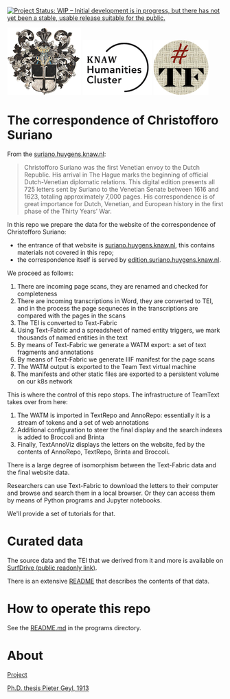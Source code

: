 [![Project Status: WIP – Initial development is in progress, but there has not yet been a stable, usable release suitable for the public.](https://www.repostatus.org/badges/latest/wip.svg)](https://www.repostatus.org/#wip)

![ok](docs/images/logo.png)
![huc](docs/images/huc.png)
![tf](docs/images/tf-small.png)

# The correspondence of Christofforo Suriano

From the [suriano.huygens.knaw.nl](https://suriano.huygens.knaw.nl):

> Christofforo Suriano was the first Venetian envoy to the Dutch Republic. His
arrival in The Hague marks the beginning of official Dutch-Venetian diplomatic
relations. This digital edition presents all 725 letters sent by Suriano to the
Venetian Senate between 1616 and 1623, totaling approximately 7,000 pages. His
correspondence is of great importance for Dutch, Venetian, and European history
in the first phase of the Thirty Years’ War.

In this repo we prepare the data for the website of the correspondence of
Christofforo Suriano:

*   the entrance of that website is
    [suriano.huygens.knaw.nl](https://suriano.huygens.knaw.nl), this contains
    materials not covered in this repo;
*   the correspondence itself is served by
    [edition.suriano.huygens.knaw.nl](https://edition.suriano.huygens.knaw.nl).

We proceed as follows:

1.  There are incoming page scans, they are renamed and checked for completeness
1.  There are incoming transcriptions in Word, they are converted to TEI, and
    in the process the page sequneces in the transcriptions are compared with
    the pages in the scans
1.  The TEI is converted to Text-Fabric
1.  Using Text-Fabric and a spreadsheet of named entity triggers, we mark thousands
    of named entities in the text
1.  By means of Text-Fabric we generate a WATM export: a set of text fragments
    and annotations
1.  By means of Text-Fabric we generate IIIF manifest for the page scans
1.  The WATM output is exported to the Team Text virtual machine
1.  The manifests and other static files are exported to a persistent volume on
    our k8s network

This is where the control of this repo stops. The infrastructure of TeamText takes
over from here:

1.  The WATM is imported in TextRepo and AnnoRepo: essentially it is a stream of
    tokens and a set of web annotations
1.  Additional configuration to steer the final display and the search indexes
    is added to Broccoli and Brinta
1.  Finally, TextAnnoViz displays the letters on the website, fed by the contents of
    AnnoRepo, TextRepo, Brinta and Broccoli.

There is a large degree of isomorphism between the Text-Fabric data and the final 
website data.

Researchers can use Text-Fabric to download the letters to their computer and browse
and search them in a local browser.
Or they can access them by means of Python programs and Jupyter notebooks.

We'll provide a set of tutorials for that.

# Curated data

The source data and the TEI that we derived from it and more is available on
[SurfDrive (public readonly link)](https://surfdrive.surf.nl/files/index.php/s/L1bhixOQKMdXPjT).

There is an extensive
[README](https://surfdrive.surf.nl/files/index.php/s/L1bhixOQKMdXPjT#editor)
that describes the contents of that data.

# How to operate this repo

See the [README.md](programs/README.md) in the programs directory.

# About

[Project](https://www.huygens.knaw.nl/en/projecten/correspondence-of-christofforo-suriano/)

[Ph.D. thesis Pieter Geyl, 1913](https://archive.org/details/christofforosuri00geyl/page/n3/mode/2up)
